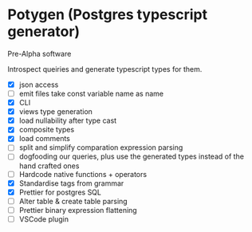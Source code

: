 # Potygen (Postgres typescript generator)

Pre-Alpha software

Introspect queiries and generate typescript types for them.

- [x] json access
- [ ] emit files take const variable name as name
- [x] CLI
- [x] views type generation
- [x] load nullability after type cast
- [x] composite types
- [x] load comments
- [ ] split and simplify comparation expression parsing
- [ ] dogfooding our queries, plus use the generated types instead of the hand crafted ones
- [ ] Hardcode native functions + operators
- [x] Standardise tags from grammar
- [x] Prettier for postgres SQL
- [ ] Alter table & create table parsing
- [ ] Prettier binary expression flattening
- [ ] VSCode plugin
